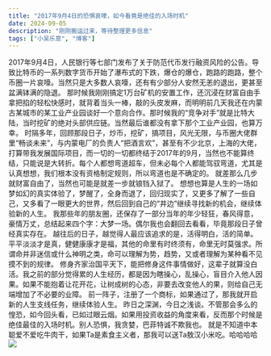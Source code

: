 ```yaml
---
title: "2017年9月4日的恐惧哀嚎，如今看竟是绝佳的入场时机"
date: 2024-09-05
description: "刚刚搬运过来，等待整理更多信息"
tags: ["小吴乐意", "博客"]
---
```


2017年9月4日，人民银行等七部门发布了关于防范代币发行融资风险的公告。导致比特币的一系列数字货币开始了瀑布式的下跌，爆仓的爆仓，跑路的跑路，整个币圈一片哀嚎。当然只是大多数人哀嚎，还有有少部分人安然无恙的退出，更甚至盆满钵满的隐退。
那时候我刚刚搞定1万台矿机的安置工作，还沉浸在财富自由手拿把掐的轻松快感时，就背着当头一棒，敲的头皮发麻，而明明前几天我还在内蒙古某城市的某工业产业园谈好一个意向合作。那时候我的“竞争对手”就是比特大陆，当时挖矿的绝对头部供应链。当然最后谁都没有拿下那个工业产业园，也算万幸。
时隔多年，回顾那段日子，炒币，挖矿，搞项目，风光无限，与币圈大佬群里“畅谈未来”，与内蒙电厂的负责人“把酒言欢”，甚至有不少北京，上海的大佬，打算带我发展国际项目，而一切的一切都终结于2017年的9月，当然也不能算终结，只能说是大转折。每个人都想弯道超车，但未必每个人都能驾驭弯道，尤其是认真想想，我们根本没有资格制定规则，所以弯道也是不确定的。
就差那么几步就财富自由了，当然也可能是就差一步就锒铛入狱了。
想想也算是人生的一场如梦如幻的真实体验了，梦醒了，全身而退了，回归现实了，又更多了解了一些自己，又多看了一眼更大的世界，然后回到自己的“井边”继续寻找新的机会，继续体验新的人生。
我那些年的朋友圈，还保存了一部分当年的年少轻狂，春风得意，豪情万丈，总结起来四个字：大梦一场。偶尔我也会翻回去看看，毕竟那段日子曾经真实存在。
越往后的日子，越觉得人最应该追求的是，活得明白，活的简单。平平淡淡才是真，健健康康才是福，其他的命里有时终须有，命里无时莫强求。所谓命并非迷信或什么神明之类，命可以理解为势，趋势，又或者理解为某种看不见摸不到的规律。
修身齐家治国平天下，能把修身这件事情做好，这辈子就算没白活。我之前的部分觉得累的人生经历，都是因为瞎操心，乱操心，盲目介入他人因果。如果不能抱着让花开花，让树成树的心态，非要去改变他人的果，则给自己无端增加了不必要的业障。
前一阵子，注册了一个商标，如果通过了，那我就开启新的人生支线任务，继续体验人生。
昨日之深渊，今日之浅谈。不管那会多么的惶恐，如今回头看，已如过眼云烟。如果用投资收益的角度来看，反而那个时候是绝佳最佳的入场时机。别人恐惧，我贪婪，巴菲特诚不欺我也。
就是不知道中本聪爱不爱吃牛肉干，如果Ta是素食主义者，那我可以送Ta敖汉小米吃。哈哈哈哈
[![](https://blog.xiaowuleyi.com/content/uploadfile/202409/26731725520614.png)](https://blog.xiaowuleyi.com/content/uploadfile/202409/26731725520614.png)
